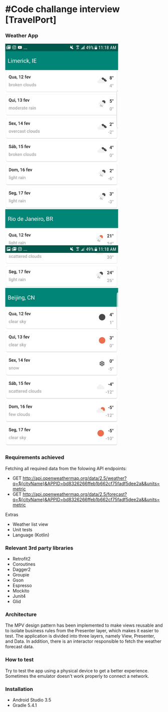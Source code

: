 #Code challange interview [TravelPort]
==================================

### Weather App <br/>

<img src ="https://github.com/douglasalipio/travel_port_code_douglas_challage/blob/master/app/photo1.jpg"  width="360"/>&nbsp;&nbsp;
<img src ="https://github.com/douglasalipio/travel_port_code_douglas_challage/blob/master/app/foto2.jpg" width="360" />&nbsp;&nbsp;

### Requirements achieved

Fetching all required data from the folowing API endpoints:

- GET http://api.openweathermap.org/data/2.5/weather?q=${cityName}&APPID=bd8326266ffeb1b662cf75fadf5dee2a&&units=metric
- GET http://api.openweathermap.org/data/2.5/forecast?q=${cityName}&APPID=bd8326266ffeb1b662cf75fadf5dee2a&&units=metric

Extras

- Weather list view
- Unit tests
- Language (Kotlin)

### Relevant 3rd party libraries

- Retrofit2
- Coroutines
- Dagger2
- Groupie
- Gson
- Espresso
- Mockito
- Junit4 
- Glid 

### Architecture

The MPV design pattern has been implemented to make views reusable and to isolate business rules from the Presenter layer, which makes it easier to test.
The application is divided into three layers, namely View, Presenter, and Data. In addition, there is an interactor responsible to fetch the weather forecast data.

### How to test

Try to test the app using a physical device to get a better experience. Sometimes the emulator doesn't work properly to connect a network.

### Installation

- Android Studio 3.5
- Gradle 5.4.1

